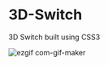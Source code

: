 # 3D-Switch
3D Switch built using CSS3

![ezgif com-gif-maker](https://user-images.githubusercontent.com/43314251/211804407-3a697cd2-318f-4866-96e2-c3d187ff90a5.gif)
